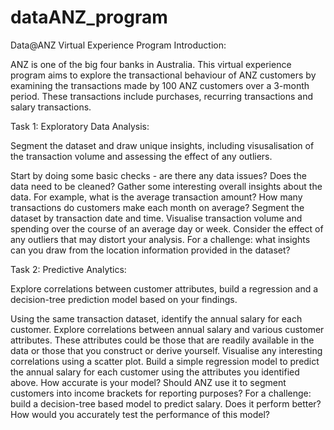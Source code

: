 # dataANZ_program
Data@ANZ Virtual Experience Program
Introduction:

ANZ is one of the big four banks in Australia. This virtual experience program aims to explore the transactional behaviour of ANZ customers by examining the transactions made by 100 ANZ customers over a 3-month period. These transactions include purchases, recurring transactions and salary transactions.

Task 1: Exploratory Data Analysis:

Segment the dataset and draw unique insights, including visusalisation of the transaction volume and assessing the effect of any outliers.

Start by doing some basic checks - are there any data issues? Does the data need to be cleaned?
Gather some interesting overall insights about the data. For example, what is the average transaction amount? How many transactions do customers make each month on average?
Segment the dataset by transaction date and time. Visualise transaction volume and spending over the course of an average day or week. Consider the effect of any outliers that may distort your analysis.
For a challenge: what insights can you draw from the location information provided in the dataset?

Task 2: Predictive Analytics:

Explore correlations between customer attributes, build a regression and a decision-tree prediction model based on your findings.

Using the same transaction dataset, identify the annual salary for each customer.
Explore correlations between annual salary and various customer attributes. These attributes could be those that are readily available in the data or those that you construct or derive yourself. Visualise any interesting correlations using a scatter plot.
Build a simple regression model to predict the annual salary for each customer using the attributes you identified above.
How accurate is your model? Should ANZ use it to segment customers into income brackets for reporting purposes?
For a challenge: build a decision-tree based model to predict salary. Does it perform better? How would you accurately test the performance of this model?
